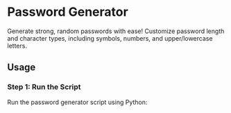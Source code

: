# Password Generator

Generate strong, random passwords with ease! Customize password length and character types, including symbols, numbers, and upper/lowercase letters.

## Usage

### Step 1: Run the Script

Run the password generator script using Python:


